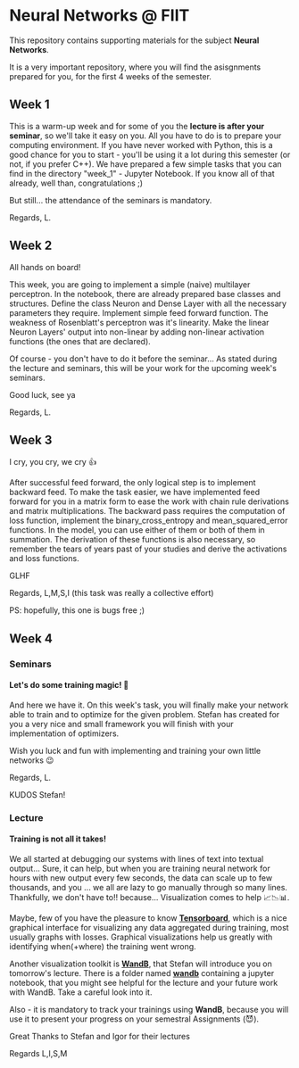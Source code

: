 # Neural Networks @ FIIT

This repository contains supporting materials for the subject __Neural Networks__.

It is a very important repository, where you will find the asisgnments prepared for you, for the first 4 weeks of the semester.

##  Week 1
This is a warm-up week and for some of you the __lecture is after your seminar__, so we'll take it easy on you. 
All you have to do is to prepare your computing environment. 
If you have never worked with Python, this is a good chance for you to start - you'll be using it a lot during this semester (or not, if you prefer C++).
We have prepared a few simple tasks that you can find in the directory "week_1" - Jupyter Notebook.
If you know all of that already, well than, congratulations ;)

But still... the attendance of the seminars is mandatory.

Regards, L.

## Week 2
All hands on board!

This week, you are going to implement a simple (naive) multilayer perceptron.
In the notebook, there are already prepared base classes and structures. Define the class Neuron and Dense Layer with all the necessary parameters they require. Implement simple feed forward function. The weakness of Rosenblatt's perceptron was it's linearity. Make the linear Neuron Layers' output into non-linear by adding non-linear activation functions (the ones that are declared).

Of course - you don't have to do it before the seminar... 
As stated during the lecture and seminars, this will be your work for the upcoming week's seminars.

Good luck,
see ya

Regards, L.

## Week 3
I cry, you cry, we cry 👍

After successful feed forward, the only logical step is to implement backward feed.
To make the task easier, we have implemented feed forward for you in a matrix form to ease the work with chain rule derivations and matrix multiplications. The backward pass requires the computation of loss function, implement the binary_cross_entropy and mean_squared_error functions. In the model, you can use either of them or both of them in summation. The derivation of these functions is also necessary, so remember the tears of years past of your studies and derive the activations and loss functions.

GLHF

Regards, L,M,S,I
(this task was really a collective effort)

PS: hopefully, this one is bugs free ;)

## Week 4
### Seminars
#### Let's do some training magic! 🧙

And here we have it. On this week's task, you will finally make your network able to train and to optimize for the given problem.
Stefan has created for you a very nice and small framework you will finish with your implementation of optimizers.

Wish you luck and fun with implementing and training your own little networks 😉

Regards, L.

KUDOS Stefan!

### Lecture
#### Training is not all it takes!

We all started at debugging our systems with lines of text into textual output... 
Sure, it can help, but when you are training neural network for hours with new output every few seconds, the data can scale up to few thousands, and you ... we all are lazy to go manually through so many lines.
Thankfully, we don't have to!! because... Visualization comes to help 📈📉📊.

Maybe, few of you have the pleasure to know [**Tensorboard**](https://www.tensorflow.org/tensorboard), which is a nice graphical interface for visualizing any data aggregated during training, most usually graphs with losses.
Graphical visualizations help us greatly with identifying when(+where) the training went wrong.

Another visualization toolkit is [**WandB**](https://wandb.ai/), that Stefan will introduce you on tomorrow's lecture. 
There is a folder named [__wandb__](https://github.com/vgg-fiit/neural_networks_at_fiit/tree/main/wandb) containing a jupyter notebook, that you might see helpful for the lecture and your future work with WandB. 
Take a careful look into it. 

Also - it is mandatory to track your trainings using **WandB**, because you will use it to present your progress on your semestral Assignments (😈).

Great Thanks to Stefan and Igor for their lectures

Regards
L,I,S,M